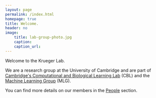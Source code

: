 ```yaml
---
layout: page
permalink: /index.html
homepage: true
title: Welcome.
header: no
image:
    title: lab-group-photo.jpg
    caption: 
    caption_url:
---
```

Welcome to the Krueger Lab. 

We are a research group at the University of Cambridge and are part of [Cambridge's Computational and Biological Learning Lab](https://www.cbl-cambridge.org/people/) (CBL) and the [Machine Learning Group](https://www.cbl-cambridge.org/people/) (MLG).

You can find more details on our members in the [People](https://kruegerlab.github.io/people/) section.



